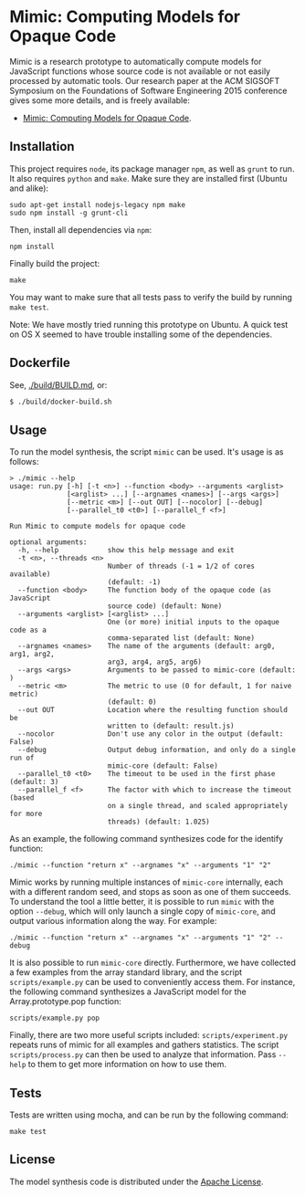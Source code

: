 # Mimic: Computing Models for Opaque Code

Mimic is a research prototype to automatically compute models for JavaScript functions whose source code is not available or not easily processed by automatic tools.  Our research paper at the ACM SIGSOFT Symposium on the Foundations of Software Engineering 2015 conference gives some more details, and is freely available:

- [Mimic: Computing Models for Opaque Code](http://stefanheule.com/publications/fse15-mimic/).

## Installation

This project requires `node`, its package manager `npm`, as well as `grunt` to run.  It also requires `python` and `make`.  Make sure they are installed first (Ubuntu and alike):

    sudo apt-get install nodejs-legacy npm make
    sudo npm install -g grunt-cli

Then, install all dependencies via `npm`:

    npm install

Finally build the project:

    make

You may want to make sure that all tests pass to verify the build by running `make test`.

Note: We have mostly tried running this prototype on Ubuntu.  A quick test on OS X seemed to have trouble installing some of the dependencies.

## Dockerfile

See, [./build/BUILD.md](./build/BUILD.md), or:

```sh
$ ./build/docker-build.sh
```

## Usage

To run the model synthesis, the script `mimic` can be used.  It's usage is as follows:

    > ./mimic --help
    usage: run.py [-h] [-t <n>] --function <body> --arguments <arglist>
                  [<arglist> ...] [--argnames <names>] [--args <args>]
                  [--metric <m>] [--out OUT] [--nocolor] [--debug]
                  [--parallel_t0 <t0>] [--parallel_f <f>]

    Run Mimic to compute models for opaque code

    optional arguments:
      -h, --help            show this help message and exit
      -t <n>, --threads <n>
                            Number of threads (-1 = 1/2 of cores available)
                            (default: -1)
      --function <body>     The function body of the opaque code (as JavaScript
                            source code) (default: None)
      --arguments <arglist> [<arglist> ...]
                            One (or more) initial inputs to the opaque code as a
                            comma-separated list (default: None)
      --argnames <names>    The name of the arguments (default: arg0, arg1, arg2,
                            arg3, arg4, arg5, arg6)
      --args <args>         Arguments to be passed to mimic-core (default: )
      --metric <m>          The metric to use (0 for default, 1 for naive metric)
                            (default: 0)
      --out OUT             Location where the resulting function should be
                            written to (default: result.js)
      --nocolor             Don't use any color in the output (default: False)
      --debug               Output debug information, and only do a single run of
                            mimic-core (default: False)
      --parallel_t0 <t0>    The timeout to be used in the first phase (default: 3)
      --parallel_f <f>      The factor with which to increase the timeout (based
                            on a single thread, and scaled appropriately for more
                            threads) (default: 1.025)

As an example, the following command synthesizes code for the identify function:

    ./mimic --function "return x" --argnames "x" --arguments "1" "2"

Mimic works by running multiple instances of `mimic-core` internally, each with a different random seed, and stops as soon as one of them succeeds.  To understand the tool a little better, it is possible to run `mimic` with the option `--debug`, which will only launch a single copy of `mimic-core`, and output various information along the way.  For example:

    ./mimic --function "return x" --argnames "x" --arguments "1" "2" --debug

It is also possible to run `mimic-core` directly.  Furthermore, we have collected a few examples from the array standard library, and the script `scripts/example.py` can be used to conveniently access them.  For instance, the following command synthesizes a JavaScript model for the Array.prototype.pop function:

    scripts/example.py pop

Finally, there are two more useful scripts included: `scripts/experiment.py` repeats runs of mimic for all examples and gathers statistics.  The script `scripts/process.py` can then be used to analyze that information.  Pass `--help` to them to get more information on how to use them.

## Tests

Tests are written using mocha, and can be run by the following command:

    make test

License
-------

The model synthesis code is distributed under the [Apache License](http://www.apache.org/licenses/LICENSE-2.0.html).
